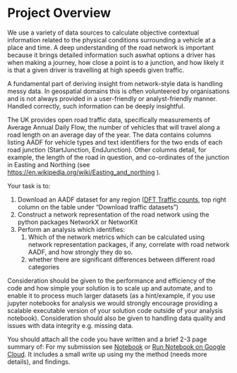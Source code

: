 # Project Overview

We use a variety of data sources to calculate objective contextual information related to the physical conditions surrounding a vehicle at a place and time. A deep understanding of the road network is important because it brings detailed information such aswhat options a driver has when making a journey, how close a point is to a junction, and how likely it is that a given driver is travelling at high speeds given traffic.

A fundamental part of deriving insight from network-style data is handling messy data. In geospatial domains this is often volunteered by organisations and is not always provided in a user-friendly or analyst-friendly manner. Handled correctly, such information can be deeply insightful.

The UK provides open road traffic data, specifically measurements of Average Annual Daily Flow, the number of vehicles that will travel along a road length on an average day of the year. The data contains columns listing AADF for vehicle types and text identifiers for the two ends of each road junction (StartJunction, EndJunction). Other columns detail, for example, the length of the road in question, and co-ordinates of the junction in Easting and Northing (see https://en.wikipedia.org/wiki/Easting_and_northing ).

Your task is to:

1. Download an AADF dataset for any region ([DFT Traffic counts](https://www.dft.gov.uk/traffic-counts/download.php), top right column on the table under “Download traffic datasets”)
2. Construct a network representation of the road network using the python packages NetworkX or NetworKit
3. Perform an analysis which identifies:
    1. Which of the network metrics which can be calculated using network representation packages, if any, correlate with road network AADF, and how strongly they do so.
    1. whether there are significant differences between different road categories

Consideration should be given to the performance and efficiency of the code and how simple your solution is to scale up and automate, and to enable it to process much larger datasets (as a hint/example, if you use jupyter notebooks for analysis we would strongly encourage providing a scalable executable version of your solution code outside of your analysis notebook). Consideration should also be given to handling data quality and issues with data integrity e.g. missing data.

You should attach all the code you have written and a brief 2-3 page summary of:
For my submission see [Notebook](report.ipynb) or [Run Notebook on Google Cloud](https://colab.research.google.com/github/oh-/Project-network-graphing-with-python/blob/master/report.ipynb). It includes a small write up using my the method (needs more details), and findings. 
